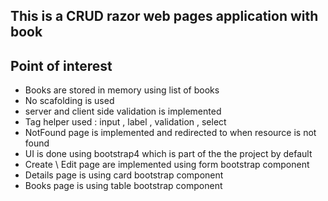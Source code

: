 <h2>This is a CRUD razor web pages application with book<h2>
<h2>Point of interest</h2>
<ul>
	<li>Books are stored in memory using list of books</li>
	<li>No scafolding is used</li>
	<li>server and client side validation is implemented</li>
	<li>Tag helper used : input , label , validation , select</li>
	<li>NotFound page is implemented and redirected to when resource is not found</li>
	<li>UI is done using bootstrap4 which is part of the the project by default</li>
	<li>Create \ Edit page are implemented using form bootstrap component</li>
	<li>Details page is using card bootstrap component </li>
	<li>Books page is using table bootstrap component </li>
</ul>

